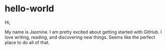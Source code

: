 hello-world
===========

Hi,

My name is Jasmine. I am pretty excited about getting started with GitHub. I love writing, reading, and discovering new things. Seems like the perfect place to do all of that. 
